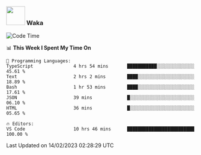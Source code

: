 ### <img src="https://media.giphy.com/media/VgCDAzcKvsR6OM0uWg/giphy.gif" width="50"> Waka

  <!--START_SECTION:waka-->
![Code Time](http://img.shields.io/badge/Code%20Time-1%2C261%20hrs%2030%20mins-blue)

📊 **This Week I Spent My Time On** 

```text
💬 Programming Languages: 
TypeScript               4 hrs 54 mins       ███████████░░░░░░░░░░░░░░   45.61 % 
Text                     2 hrs 2 mins        ████░░░░░░░░░░░░░░░░░░░░░   18.89 % 
Bash                     1 hr 53 mins        ████░░░░░░░░░░░░░░░░░░░░░   17.61 % 
JSON                     39 mins             █░░░░░░░░░░░░░░░░░░░░░░░░   06.10 % 
HTML                     36 mins             █░░░░░░░░░░░░░░░░░░░░░░░░   05.65 % 

🔥 Editors: 
VS Code                  10 hrs 46 mins      █████████████████████████   100.00 % 

```


 Last Updated on 14/02/2023 02:28:29 UTC
<!--END_SECTION:waka-->
